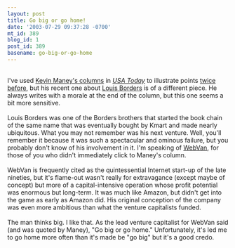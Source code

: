 ```yaml
---
layout: post
title: Go big or go home!
date: '2003-07-29 09:37:28 -0700'
mt_id: 389
blog_id: 1
post_id: 389
basename: go-big-or-go-home
---
```

<br />I've used <a href="http://www.usatoday.com/money/industries/technology/maney.htm">Kevin Maney's columns</a> in <a href="http://www.usatoday.com/"><cite>USA Today</cite></a> to illustrate points <a href="2003_04_13_diamonds.cfm#200140703">twice</a> <a href="2003_07_06_diamonds.cfm#105794871173930023">before</a>, but his recent one about <a href="http://www.usatoday.com/money/industries/technology/maney/2003-07-22-maney_x.htm">Louis Borders</a> is of a different piece. He always writes with a morale at the end of the column, but this one seems a bit more sensitive.<br /><br />Louis Borders was one of the Borders brothers that started the book chain of the same name that was eventually bought by Kmart and made nearly ubiquitous. What you may not remember was his next venture. Well, you'll remember it because it was such a spectacular and ominous failure, but you probably don't know of his involvement in it. I'm speaking of <a href="http://www.disobey.com/ghostsites/show_exhibit/webvan">WebVan</a>, for those of you who didn't immediately click to Maney's column.<br /><br />WebVan is frequently cited as the quintessential Internet start-up of the late nineties, but it's flame-out wasn't really for extravagance (except maybe of concept) but more of a capital-intensive operation whose profit potential was enormous but long-term. It was much like Amazon, but didn't get into the game as early as Amazon did. His original conception of the company was even more ambitious than what the venture capitalists funded.<br /><br />The man thinks big. I like that. As the lead venture capitalist for WebVan said (and was quoted by Maney), "Go big or go home." Unfortunately, it's led me to go home more often than it's made be "go big" but it's a good credo.<br /><br /><br />

